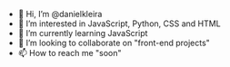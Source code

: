 - 👋 Hi, I’m @danielkleira
- 👀 I’m interested in JavaScript, Python, CSS and HTML
- 🌱 I’m currently learning JavaScript
- 💞️ I’m looking to collaborate on "front-end projects"
- 📫 How to reach me "soon"

<!---
danielkleira/danielkleira is a ✨ special ✨ repository because its `README.md` (this file) appears on your GitHub profile.
You can click the Preview link to take a look at your changes.
--->
